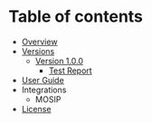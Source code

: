 # Table of contents

* [Overview](identity-provider.md)
* [Versions](versions.md)
   * [Version 1.0.0](release-notes-1.0.0.md)
      * [Test Report](test-report-1.0.0.md)
* [User Guide](user-guide.md)
* Integrations
   * MOSIP   
* [License](license.md)
